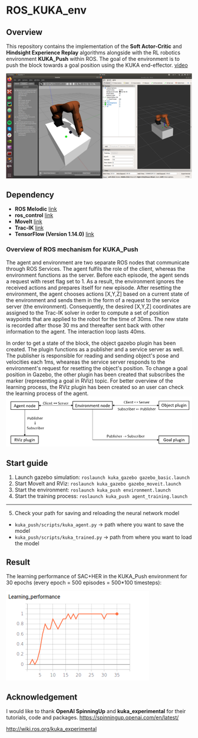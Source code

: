 # ROS_KUKA_env

## Overview
This repository contains the implementation of the **Soft Actor-Critic** and **Hindsight Experience Replay** algorithms alongside with the RL robotics environment **KUKA_Push** within ROS. The goal of the environment is to push the block towards a goal position using the KUKA end-effector. [video](https://youtu.be/GN2U0PE8QBk)

![KUKA_Push environment](https://raw.githubusercontent.com/TomasMerva/ROS_KUKA_env/master/img/kukapush.png?raw=true "KUKA_Push environment")

## Dependency
- **ROS Melodic** [link](http://wiki.ros.org/melodic/Installation/Ubuntu)
- **ros_control** [link](http://wiki.ros.org/ros_control)
- **MoveIt**  [link](https://moveit.ros.org/install/)
- **Trac-IK** [link](https://ros-planning.github.io/moveit_tutorials/doc/trac_ik/trac_ik_tutorial.html)
- **TensorFlow (Version 1.14.0)** [link](https://www.tensorflow.org/install/pip)

### Overview of ROS mechanism for KUKA_Push
The agent and environment are two separate ROS nodes that communicate through ROS Services. The agent fulfils the role of the client, whereas the environment functions as the server. Before each episode, the agent sends a request with reset flag set to 1. As a result, the environment ignores the received actions and prepares itself for new episode. After resetting the environment, the agent chooses actions [X,Y,Z] based on a current state of the environment and sends them in the form of a request to the service server (the environment). Consequently, the desired [X,Y,Z] coordinates are assigned to the Trac-IK solver in order to compute a set of position waypoints that are applied to the robot for the time of 30ms. The new state is recorded after those 30 ms and thereafter sent back with other information to the agent. The interaction loop lasts 40ms.

In order to get a state of the block, the object gazebo plugin has been created. The plugin functions as a publisher and a service server as well. The publisher is responsible for reading and sending object's pose and velocities each 1ms, wheareas the service server responds to the environment's request for resetting the object's position. To change a goal position in Gazebo, the other plugin has been created that subscribes the marker (representing a goal in RViz) topic. For better overview of the learning process, the RViz plugin has been created so an user can check the learning process of the agent.
![KUKA_Push mechanism](https://raw.githubusercontent.com/TomasMerva/ROS_KUKA_env/master/img/scheme.png?raw=true "KUKA_Push mechanism")

## Start guide
1. Launch gazebo simulation: `roslaunch kuka_gazebo gazebo_basic.launch`
2. Start MoveIt and RViz: `roslaunch kuka_gazebo gazebo_moveit.launch`
3. Start the environment: `roslaunch kuka_push environment.launch`
4. Start the training process: `roslaunch kuka_push agent_training.launch`
---
5. Check your path for saving and reloading the neural network model
- `kuka_push/scripts/kuka_agent.py` -> path where you want to save the model
- `kuka_push/scripts/kuka_trained.py` -> path from where you want to load the model

## Result
The learning performance of SAC+HER in the KUKA_Push environment for 30 epochs (every epoch = 500 episodes = 500*100 timesteps):

![KUKA_Push performance](https://raw.githubusercontent.com/TomasMerva/ROS_KUKA_env/master/img/kukapush_performance.png?raw=true "KUKA_Push performance")

## Acknowledgement
I would like to thank **OpenAI SpinningUp** and **kuka_experimental** for their tutorials, code and packages.
https://spinningup.openai.com/en/latest/

http://wiki.ros.org/kuka_experimental

